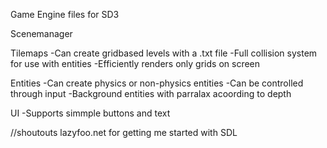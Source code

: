 Game Engine files for SD3

Scenemanager

Tilemaps
-Can create gridbased levels with a .txt file
-Full collision system for use with entities
-Efficiently renders only grids on screen

Entities
-Can create physics or non-physics entities
-Can be controlled through input
-Background entities with parralax acoording to depth

UI
-Supports simmple buttons and text

//shoutouts lazyfoo.net for getting me started with SDL
